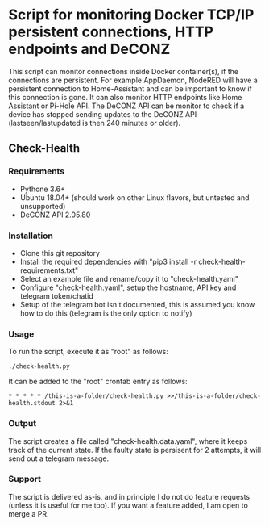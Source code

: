 # Script for monitoring Docker TCP/IP persistent connections, HTTP endpoints and DeCONZ

This script can monitor connections inside Docker container(s), if the connections are persistent. For example AppDaemon, NodeRED will have a persistent connection to Home-Assistant and can be important to know if this connection is gone. It can also monitor HTTP endpoints like Home Assistant or Pi-Hole API. The DeCONZ API can be monitor to check if a device has stopped sending updates to the DeCONZ API (lastseen/lastupdated is then 240 minutes or older).

## Check-Health

### Requirements
- Pythone 3.6+
- Ubuntu 18.04+ (should work on other Linux flavors, but untested and unsupported)
- DeCONZ API 2.05.80

### Installation

- Clone this git repository
- Install the required dependencies with "pip3 install -r check-health-requirements.txt"
- Select an example file and rename/copy it to "check-health.yaml"
- Configure "check-health.yaml", setup the hostname, API key and telegram token/chatid
- Setup of the telegram bot isn't documented, this is assumed you know how to do this (telegram is the only option to notify)

### Usage
To run the script, execute it as "root" as follows:
```
./check-health.py
```

It can be added to the "root" crontab entry as follows:
```
* * * * * /this-is-a-folder/check-health.py >>/this-is-a-folder/check-health.stdout 2>&1
```


### Output
The script creates a file called "check-health.data.yaml", where it keeps track of the current state. If the faulty state is persisent for 2 attempts, it will send out a telegram message. 

### Support

The script is delivered as-is, and in principle I do not do feature requests (unless it is useful for me too). If you want a feature added, I am open to merge a PR.

